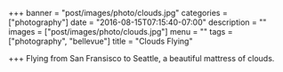 +++
banner = "post/images/photo/clouds.jpg"
categories = ["photography"]
date = "2016-08-15T07:15:40-07:00"
description = ""
images = ["post/images/photo/clouds.jpg"]
menu = ""
tags = ["photography", "bellevue"]
title = "Clouds Flying"

+++
Flying from San Fransisco to Seattle, a beautiful mattress of clouds.
<!--more-->
